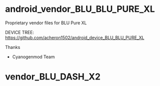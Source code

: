 # android_vendor_BLU_BLU_PURE_XL

Proprietary vendor files for BLU Pure XL

DEVICE TREE: https://github.com/acheron1502/android_device_BLU_BLU_PURE_XL


Thanks
- Cyanogenmod Team
# vendor_BLU_DASH_X2
